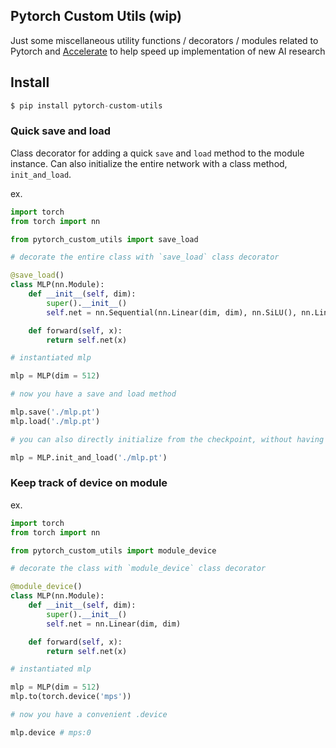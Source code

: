 ## Pytorch Custom Utils (wip)

Just some miscellaneous utility functions / decorators / modules related to Pytorch and <a href="https://huggingface.co/docs/accelerate/index">Accelerate</a> to help speed up implementation of new AI research

## Install

```py
$ pip install pytorch-custom-utils
```

### Quick save and load

Class decorator for adding a quick `save` and `load` method to the module instance. Can also initialize the entire network with a class method, `init_and_load`.

ex.

```py
import torch
from torch import nn

from pytorch_custom_utils import save_load

# decorate the entire class with `save_load` class decorator

@save_load()
class MLP(nn.Module):
    def __init__(self, dim):
        super().__init__()
        self.net = nn.Sequential(nn.Linear(dim, dim), nn.SiLU(), nn.Linear(dim, dim))

    def forward(self, x):
        return self.net(x)

# instantiated mlp

mlp = MLP(dim = 512)

# now you have a save and load method

mlp.save('./mlp.pt')
mlp.load('./mlp.pt')

# you can also directly initialize from the checkpoint, without having to save the corresponding hyperparameters (in this case, dim = 512)

mlp = MLP.init_and_load('./mlp.pt')
```

### Keep track of device on module

ex.

```py
import torch
from torch import nn

from pytorch_custom_utils import module_device

# decorate the class with `module_device` class decorator

@module_device()
class MLP(nn.Module):
    def __init__(self, dim):
        super().__init__()
        self.net = nn.Linear(dim, dim)

    def forward(self, x):
        return self.net(x)

# instantiated mlp

mlp = MLP(dim = 512)
mlp.to(torch.device('mps'))

# now you have a convenient .device

mlp.device # mps:0
```
